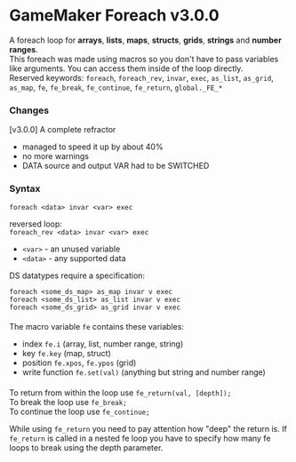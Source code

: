 # GameMaker Foreach v3.0.0

A foreach loop for **arrays**, **lists**, **maps**, **structs**, **grids**, **strings** and **number ranges**.  
This foreach was made using macros so you don't have to pass variables like arguments. You can access them inside of the loop directly.  
Reserved keywords: `foreach`, `foreach_rev`, `invar`, `exec`, `as_list`, `as_grid`, `as_map`, `fe`, `fe_break`, `fe_continue`, `fe_return`, `global._FE_*`

### Changes
[v3.0.0] A complete refractor  
+ managed to speed it up by about 40%
+ no more warnings
+ DATA source and output VAR had to be SWITCHED

### Syntax
`foreach <data> invar <var> exec`  
  
reversed loop:  
`foreach_rev <data> invar <var> exec`  
  
+ `<var>` - an unused variable
+ `<data>` - any supported data  

DS datatypes require a specification:  
```
foreach <some_ds_map> as_map invar v exec
foreach <some_ds_list> as_list invar v exec
foreach <some_ds_grid> as_grid invar v exec
```
  
####
The macro variable `fe` contains these variables:  
- index `fe.i` (array, list, number range, string)
- key `fe.key` (map, struct)
- position `fe.xpos`, `fe.ypos` (grid)
- write function `fe.set(val)` (anything but string and number range)
  
####
To return from within the loop use `fe_return(val, [depth]);`  
To break the loop use `fe_break;`  
To continue the loop use `fe_continue;`  
  
While using `fe_return` you need to pay attention how "deep" the return is. If `fe_return` is called in a nested fe loop you have to specify how many fe loops to break using the depth parameter.  
  
